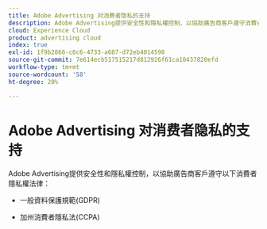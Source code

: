 ```yaml
---
title: Adobe Advertising 对消费者隐私的支持
description: Adobe Advertising提供安全性和隱私權控制，以協助廣告商客戶遵守消費者隱私權法律。
cloud: Experience Cloud
product: advertising cloud
index: true
exl-id: 1f9b2866-c0c6-4733-a687-d72eb4014598
source-git-commit: 7e614ecb517515217d812926f61ca10437820efd
workflow-type: tm+mt
source-wordcount: '58'
ht-degree: 20%

---
```


# Adobe Advertising 对消费者隐私的支持

Adobe Advertising提供安全性和隱私權控制，以協助廣告商客戶遵守以下消費者隱私權法律：

* 一般資料保護規範(GDPR)

* 加州消費者隱私法(CCPA)
